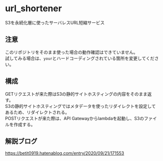 # url_shortener

S3を永続化層に使ったサーバレスURL短縮サービス

## 注意

このリポジトリをそのまま使った場合の動作確認はできていません。  
試してみる場合は、`your`とハードコーディングされている箇所を変更してください。

## 構成

GETリクエストが来た際はS3の静的サイトホスティングの内容をそのまま返す。  
S3の静的サイトホスティングではメタデータを使ったリダイレクトを設定してあるため、リダイレクトされる。  
POSTリクエストが来た際は、API Gatewayからlambdaを起動し、S3のファイルを作成する。

## 解説ブログ

<https://betit0919.hatenablog.com/entry/2020/09/21/171553>